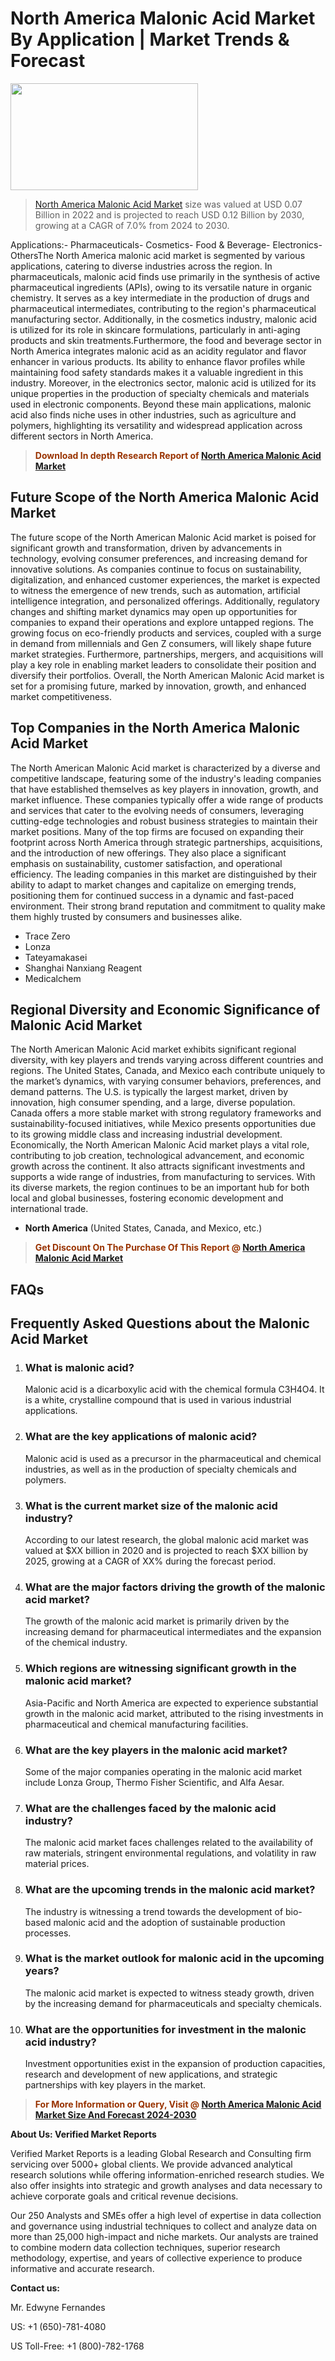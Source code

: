 <p><h1>North America Malonic Acid Market By Application | Market Trends & Forecast</h1><p><img class="aligncenter size-medium wp-image-105565" src="https://ffe5etoiles.com/wp-content/uploads/2025/01/MST7-300x171.png" alt="" width="300" height="171" /></p><blockquote><p><a href="https://www.verifiedmarketreports.com/download-sample/?rid=130074&utm_source=Github-NA&utm_medium=378" target="_blank">North America Malonic Acid Market</a> size was valued at USD 0.07 Billion in 2022 and is projected to reach USD 0.12 Billion by 2030, growing at a CAGR of 7.0% from 2024 to 2030.</p></blockquote>Applications:- Pharmaceuticals- Cosmetics- Food & Beverage- Electronics- OthersThe North America malonic acid market is segmented by various applications, catering to diverse industries across the region. In pharmaceuticals, malonic acid finds use primarily in the synthesis of active pharmaceutical ingredients (APIs), owing to its versatile nature in organic chemistry. It serves as a key intermediate in the production of drugs and pharmaceutical intermediates, contributing to the region's pharmaceutical manufacturing sector. Additionally, in the cosmetics industry, malonic acid is utilized for its role in skincare formulations, particularly in anti-aging products and skin treatments.Furthermore, the food and beverage sector in North America integrates malonic acid as an acidity regulator and flavor enhancer in various products. Its ability to enhance flavor profiles while maintaining food safety standards makes it a valuable ingredient in this industry. Moreover, in the electronics sector, malonic acid is utilized for its unique properties in the production of specialty chemicals and materials used in electronic components. Beyond these main applications, malonic acid also finds niche uses in other industries, such as agriculture and polymers, highlighting its versatility and widespread application across different sectors in North America.</p><blockquote><p><span style="color: #993300;"><strong>Download In depth Research Report of <a href="https://www.verifiedmarketreports.com/download-sample/?rid=130074&utm_source=Github-NA&utm_medium=378">North America Malonic Acid Market</a></strong></span></p></blockquote><h2>Future Scope of the North America Malonic Acid Market</h2><p>The future scope of the North American Malonic Acid market is poised for significant growth and transformation, driven by advancements in technology, evolving consumer preferences, and increasing demand for innovative solutions. As companies continue to focus on sustainability, digitalization, and enhanced customer experiences, the market is expected to witness the emergence of new trends, such as automation, artificial intelligence integration, and personalized offerings. Additionally, regulatory changes and shifting market dynamics may open up opportunities for companies to expand their operations and explore untapped regions. The growing focus on eco-friendly products and services, coupled with a surge in demand from millennials and Gen Z consumers, will likely shape future market strategies. Furthermore, partnerships, mergers, and acquisitions will play a key role in enabling market leaders to consolidate their position and diversify their portfolios. Overall, the North American Malonic Acid market is set for a promising future, marked by innovation, growth, and enhanced market competitiveness.</p><h2>Top Companies in the North America Malonic Acid Market</h2><p>The North American Malonic Acid market is characterized by a diverse and competitive landscape, featuring some of the industry's leading companies that have established themselves as key players in innovation, growth, and market influence. These companies typically offer a wide range of products and services that cater to the evolving needs of consumers, leveraging cutting-edge technologies and robust business strategies to maintain their market positions. Many of the top firms are focused on expanding their footprint across North America through strategic partnerships, acquisitions, and the introduction of new offerings. They also place a significant emphasis on sustainability, customer satisfaction, and operational efficiency. The leading companies in this market are distinguished by their ability to adapt to market changes and capitalize on emerging trends, positioning them for continued success in a dynamic and fast-paced environment. Their strong brand reputation and commitment to quality make them highly trusted by consumers and businesses alike.</p><p><ul><li>Trace Zero </li><li> Lonza </li><li> Tateyamakasei </li><li> Shanghai Nanxiang Reagent </li><li> Medicalchem</li></ul></p><h2>Regional Diversity and Economic Significance of Malonic Acid Market</h2><p>The North American Malonic Acid market exhibits significant regional diversity, with key players and trends varying across different countries and regions. The United States, Canada, and Mexico each contribute uniquely to the market’s dynamics, with varying consumer behaviors, preferences, and demand patterns. The U.S. is typically the largest market, driven by innovation, high consumer spending, and a large, diverse population. Canada offers a more stable market with strong regulatory frameworks and sustainability-focused initiatives, while Mexico presents opportunities due to its growing middle class and increasing industrial development. Economically, the North American Malonic Acid market plays a vital role, contributing to job creation, technological advancement, and economic growth across the continent. It also attracts significant investments and supports a wide range of industries, from manufacturing to services. With its diverse markets, the region continues to be an important hub for both local and global businesses, fostering economic development and international trade.</p><ul> <li><strong>North America</strong> (United States, Canada, and Mexico, etc.)</li></ul><blockquote><p><span style="color: #993300;"><strong>Get Discount On The Purchase Of This Report @ <a href="https://www.verifiedmarketreports.com/ask-for-discount/?rid=130074&utm_source=Github-NA&utm_medium=378">North America Malonic Acid Market</a></strong></span></p></blockquote><h2>FAQs</h2><p> <h2>Frequently Asked Questions about the Malonic Acid Market</h2><ol> <li> <h3>What is malonic acid?</div><div></h3> <p>Malonic acid is a dicarboxylic acid with the chemical formula C3H4O4. It is a white, crystalline compound that is used in various industrial applications.</p> </li> <li> <h3>What are the key applications of malonic acid?</div><div></h3> <p>Malonic acid is used as a precursor in the pharmaceutical and chemical industries, as well as in the production of specialty chemicals and polymers.</p> </li> <li> <h3>What is the current market size of the malonic acid industry?</div><div></h3> <p>According to our latest research, the global malonic acid market was valued at $XX billion in 2020 and is projected to reach $XX billion by 2025, growing at a CAGR of XX% during the forecast period.</p> </li> <li> <h3>What are the major factors driving the growth of the malonic acid market?</div><div></h3> <p>The growth of the malonic acid market is primarily driven by the increasing demand for pharmaceutical intermediates and the expansion of the chemical industry.</p> </li> <li> <h3>Which regions are witnessing significant growth in the malonic acid market?</div><div></h3> <p>Asia-Pacific and North America are expected to experience substantial growth in the malonic acid market, attributed to the rising investments in pharmaceutical and chemical manufacturing facilities.</p> </li> <li> <h3>What are the key players in the malonic acid market?</div><div></h3> <p>Some of the major companies operating in the malonic acid market include Lonza Group, Thermo Fisher Scientific, and Alfa Aesar.</p> </li> <li> <h3>What are the challenges faced by the malonic acid industry?</div><div></h3> <p>The malonic acid market faces challenges related to the availability of raw materials, stringent environmental regulations, and volatility in raw material prices.</p> </li> <li> <h3>What are the upcoming trends in the malonic acid market?</div><div></h3> <p>The industry is witnessing a trend towards the development of bio-based malonic acid and the adoption of sustainable production processes.</p> </li> <li> <h3>What is the market outlook for malonic acid in the upcoming years?</div><div></h3> <p>The malonic acid market is expected to witness steady growth, driven by the increasing demand for pharmaceuticals and specialty chemicals.</p> </li> <li> <h3>What are the opportunities for investment in the malonic acid industry?</div><div></h3> <p>Investment opportunities exist in the expansion of production capacities, research and development of new applications, and strategic partnerships with key players in the market.</p> </li></ol></body></html></p><blockquote><p><span style="color: #993300;"><strong>For More Information or Query, Visit @ <a href="https://www.verifiedmarketreports.com/product/global-malonic-acid-market-report-2019-competitive-landscape-trends-and-opportunities/">North America Malonic Acid Market Size And Forecast 2024-2030</a></strong></span></p></blockquote><p><strong>About Us: Verified Market Reports</strong></p><p>Verified Market Reports is a leading Global Research and Consulting firm servicing over 5000+ global clients. We provide advanced analytical research solutions while offering information-enriched research studies. We also offer insights into strategic and growth analyses and data necessary to achieve corporate goals and critical revenue decisions.</p><p>Our 250 Analysts and SMEs offer a high level of expertise in data collection and governance using industrial techniques to collect and analyze data on more than 25,000 high-impact and niche markets. Our analysts are trained to combine modern data collection techniques, superior research methodology, expertise, and years of collective experience to produce informative and accurate research.</p><p><strong>Contact us:</strong></p><p>Mr. Edwyne Fernandes</p><p>US: +1 (650)-781-4080</p><p>US Toll-Free: +1 (800)-782-1768</p>
